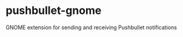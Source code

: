 pushbullet-gnome
================

GNOME extension for sending and receiving Pushbullet notifications
